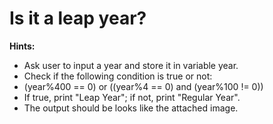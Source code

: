 # Is it a leap year?
 
<b>Hints:</b>
- Ask user to input a year and store it in variable year.
- Check if the following condition is true or not:
- (year%400 == 0) or ((year%4 == 0) and (year%100 != 0))
- If true, print "Leap Year"; if not, print "Regular Year".
- The output should be looks like the attached image.
